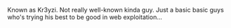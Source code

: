 Known as Kr3yzi. Not really well-known kinda guy. 
Just a basic basic guys who's trying his best to be good in web exploitation...
